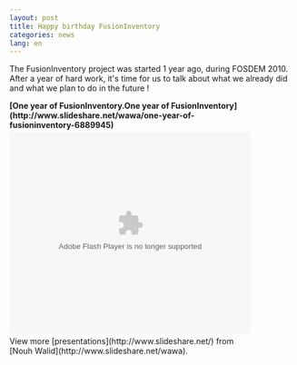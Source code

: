 ```yaml
---
layout: post
title: Happy birthday FusionInventory
categories: news
lang: en
---
```


The FusionInventory project was started 1 year ago, during FOSDEM 2010.
After a year of hard work, it's time for us to talk about what we already did and what we plan to do in the future !

<div style="width:425px" id="__ss_6889945"><strong style="display:block;margin:12px 0 4px">[One year of FusionInventory.One year of FusionInventory](http://www.slideshare.net/wawa/one-year-of-fusioninventory-6889945)</strong><object id="__sse6889945" width="425" height="355"><param name="movie" value="http://static.slidesharecdn.com/swf/ssplayer2.swf?doc=fosdem-meeting-110211034012-phpapp02&stripped_title=one-year-of-fusioninventory-6889945&userName=wawa" /><param name="allowFullScreen" value="true"/><param name="allowScriptAccess" value="always"/><embed name="__sse6889945" src="http://static.slidesharecdn.com/swf/ssplayer2.swf?doc=fosdem-meeting-110211034012-phpapp02&stripped_title=one-year-of-fusioninventory-6889945&userName=wawa" type="application/x-shockwave-flash" allowscriptaccess="always" allowfullscreen="true" width="425" height="355"></embed></object><div style="padding:5px 0 12px">View more [presentations](http://www.slideshare.net/) from [Nouh Walid](http://www.slideshare.net/wawa).</div></div>
